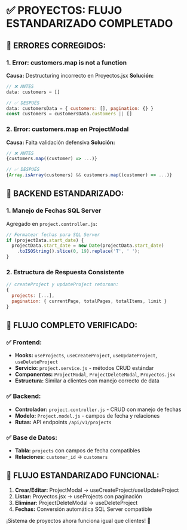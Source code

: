 # ✅ PROYECTOS: FLUJO ESTANDARIZADO COMPLETADO

## 🐛 **ERRORES CORREGIDOS:**

### 1. **Error: customers.map is not a function**
**Causa:** Destructuring incorrecto en Proyectos.jsx
**Solución:** 
```jsx
// ❌ ANTES
data: customers = []

// ✅ DESPUÉS  
data: customersData = { customers: [], pagination: {} }
const customers = customersData.customers || []
```

### 2. **Error: customers.map en ProjectModal**
**Causa:** Falta validación defensiva
**Solución:**
```jsx
// ❌ ANTES
{customers.map((customer) => ...)}

// ✅ DESPUÉS
{Array.isArray(customers) && customers.map((customer) => ...)}
```

## 🔧 **BACKEND ESTANDARIZADO:**

### 1. **Manejo de Fechas SQL Server**
Agregado en `project.controller.js`:
```javascript
// Formatear fechas para SQL Server
if (projectData.start_date) {
  projectData.start_date = new Date(projectData.start_date)
    .toISOString().slice(0, 19).replace('T', ' ');
}
```

### 2. **Estructura de Respuesta Consistente**
```javascript
// createProject y updateProject retornan:
{
  projects: [...],
  pagination: { currentPage, totalPages, totalItems, limit }
}
```

## 🎯 **FLUJO COMPLETO VERIFICADO:**

### ✅ **Frontend:**
- **Hooks:** `useProjects`, `useCreateProject`, `useUpdateProject`, `useDeleteProject`
- **Servicio:** `project.service.js` - métodos CRUD estándar
- **Componentes:** `ProjectModal`, `ProjectDeleteModal`, `Proyectos.jsx`
- **Estructura:** Similar a clientes con manejo correcto de data

### ✅ **Backend:**
- **Controlador:** `project.controller.js` - CRUD con manejo de fechas
- **Modelo:** `Project.model.js` - campos de fecha y relaciones
- **Rutas:** API endpoints `/api/v1/projects`

### ✅ **Base de Datos:**
- **Tabla:** `projects` con campos de fecha compatibles
- **Relaciones:** `customer_id` → `customers`

## 🚀 **FLUJO ESTANDARIZADO FUNCIONAL:**

1. **Crear/Editar:** ProjectModal → useCreateProject/useUpdateProject
2. **Listar:** Proyectos.jsx → useProjects con paginación
3. **Eliminar:** ProjectDeleteModal → useDeleteProject
4. **Fechas:** Conversión automática SQL Server compatible

¡Sistema de proyectos ahora funciona igual que clientes! 🎉
